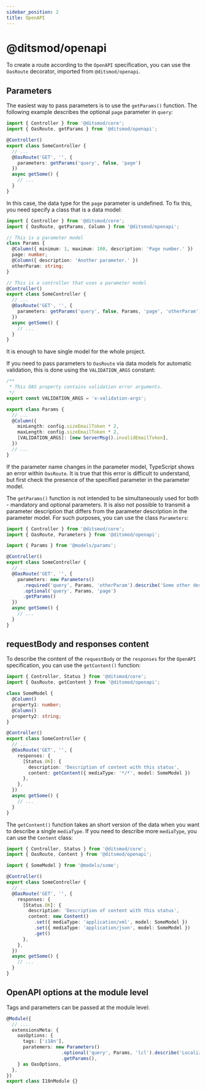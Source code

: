 ```yaml
---
sidebar_position: 2
title: OpenAPI
---
```


# @ditsmod/openapi

To create a route according to the `OpenAPI` specification, you can use the `OasRoute` decorator, imported from `@ditsmod/openapi`.

## Parameters

The easiest way to pass parameters is to use the `getParams()` function. The following example describes the optional `page` parameter in `query`:

```ts
import { Controller } from '@ditsmod/core';
import { OasRoute, getParams } from '@ditsmod/openapi';

@Controller()
export class SomeController {
  // ...
  @OasRoute('GET', '', {
    parameters: getParams('query', false, 'page')
  })
  async getSome() {
    // ...
  }
}
```

In this case, the data type for the `page` parameter is undefined. To fix this, you need specify a class that is a data model:

```ts
import { Controller } from '@ditsmod/core';
import { OasRoute, getParams, Column } from '@ditsmod/openapi';

// This is a parameter model
class Params {
  @Column({ minimum: 1, maximum: 100, description: 'Page number.' })
  page: number;
  @Column({ description: 'Another parameter.' })
  otherParam: string;
}

// This is a controller that uses a parameter model
@Controller()
export class SomeController {
  // ...
  @OasRoute('GET', '', {
    parameters: getParams('query', false, Params, 'page', 'otherParam')
  })
  async getSome() {
    // ...
  }
}
```

It is enough to have single model for the whole project.

If you need to pass parameters to `OasRoute` via data models for automatic validation, this is done using the `VALIDATION_ARGS` constant:

```ts
/**
 * This OAS property contains validation error arguments.
 */
export const VALIDATION_ARGS = 'x-validation-args';

export class Params {
  // ...
  @Column({
    minLength: config.sizeEmailToken * 2,
    maxLength: config.sizeEmailToken * 2,
    [VALIDATION_ARGS]: [new ServerMsg().invalidEmailToken],
  })
  // ...
}
```

If the parameter name changes in the parameter model, TypeScript shows an error within `OasRoute`. It is true that this error is difficult to understand, but first check the presence of the specified parameter in the parameter model.

The `getParams()` function is not intended to be simultaneously used for both - mandatory and optional parameters. It is also not possible to transmit a parameter description that differs from the parameter description in the parameter model. For such purposes, you can use the class `Parameters`:

```ts
import { Controller } from '@ditsmod/core';
import { OasRoute, Parameters } from '@ditsmod/openapi';

import { Params } from '@models/params';

@Controller()
export class SomeController {
  // ...
  @OasRoute('GET', '', {
    parameters: new Parameters()
      .required('query', Params, 'otherParam').describe('Some other description')
      .optional('query', Params, 'page')
      .getParams()
  })
  async getSome() {
    // ...
  }
}
```

## requestBody and responses content

To describe the content of the `requestBody` or the `responses` for the `OpenAPI` specification, you can use the `getContent()` function:

```ts
import { Controller, Status } from '@ditsmod/core';
import { OasRoute, getContent } from '@ditsmod/openapi';

class SomeModel {
  @Column()
  property1: number;
  @Column()
  property2: string;
}

@Controller()
export class SomeController {
  // ...
  @OasRoute('GET', '', {
    responses: {
      [Status.OK]: {
        description: 'Description of content with this status',
        content: getContent({ mediaType: '*/*', model: SomeModel })
      },
    },
  })
  async getSome() {
    // ...
  }
}
```

The `getContent()` function takes an short version of the data when you want to describe a single `mediaType`. If you need to describe more `mediaType`, you can use the `Content` class:

```ts
import { Controller, Status } from '@ditsmod/core';
import { OasRoute, Content } from '@ditsmod/openapi';

import { SomeModel } from '@models/some';

@Controller()
export class SomeController {
  // ...
  @OasRoute('GET', '', {
    responses: {
      [Status.OK]: {
        description: 'Description of content with this status',
        content: new Content()
          .set({ mediaType: 'application/xml', model: SomeModel })
          .set({ mediaType: 'application/json', model: SomeModel })
          .get()
      },
    },
  })
  async getSome() {
    // ...
  }
}
```

## OpenAPI options at the module level

Tags and parameters can be passed at the module level:

```ts
@Module({
  // ...
  extensionsMeta: {
    oasOptions: {
      tags: ['i18n'],
      paratemers: new Parameters()
                    .optional('query', Params, 'lcl').describe('Localization')
                    .getParams(),
    } as OasOptions,
  },
})
export class I18nModule {}
```